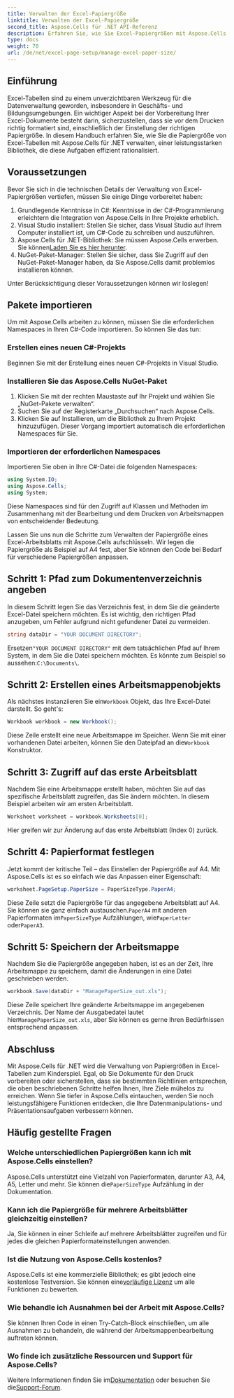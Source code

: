 ```yaml
---
title: Verwalten der Excel-Papiergröße
linktitle: Verwalten der Excel-Papiergröße
second_title: Aspose.Cells für .NET API-Referenz
description: Erfahren Sie, wie Sie Excel-Papiergrößen mit Aspose.Cells für .NET verwalten. Dieses Handbuch bietet Schritt-für-Schritt-Anleitungen und Beispiele für eine nahtlose Integration.
type: docs
weight: 70
url: /de/net/excel-page-setup/manage-excel-paper-size/
---
```

## Einführung

Excel-Tabellen sind zu einem unverzichtbaren Werkzeug für die Datenverwaltung geworden, insbesondere in Geschäfts- und Bildungsumgebungen. Ein wichtiger Aspekt bei der Vorbereitung Ihrer Excel-Dokumente besteht darin, sicherzustellen, dass sie vor dem Drucken richtig formatiert sind, einschließlich der Einstellung der richtigen Papiergröße. In diesem Handbuch erfahren Sie, wie Sie die Papiergröße von Excel-Tabellen mit Aspose.Cells für .NET verwalten, einer leistungsstarken Bibliothek, die diese Aufgaben effizient rationalisiert.

## Voraussetzungen

Bevor Sie sich in die technischen Details der Verwaltung von Excel-Papiergrößen vertiefen, müssen Sie einige Dinge vorbereitet haben:

1. Grundlegende Kenntnisse in C#: Kenntnisse in der C#-Programmierung erleichtern die Integration von Aspose.Cells in Ihre Projekte erheblich.
2. Visual Studio installiert: Stellen Sie sicher, dass Visual Studio auf Ihrem Computer installiert ist, um C#-Code zu schreiben und auszuführen.
3. Aspose.Cells für .NET-Bibliothek: Sie müssen Aspose.Cells erwerben. Sie können[Laden Sie es hier herunter](https://releases.aspose.com/cells/net/).
4. NuGet-Paket-Manager: Stellen Sie sicher, dass Sie Zugriff auf den NuGet-Paket-Manager haben, da Sie Aspose.Cells damit problemlos installieren können.

Unter Berücksichtigung dieser Voraussetzungen können wir loslegen!

## Pakete importieren

Um mit Aspose.Cells arbeiten zu können, müssen Sie die erforderlichen Namespaces in Ihren C#-Code importieren. So können Sie das tun:

### Erstellen eines neuen C#-Projekts

Beginnen Sie mit der Erstellung eines neuen C#-Projekts in Visual Studio.

### Installieren Sie das Aspose.Cells NuGet-Paket

1. Klicken Sie mit der rechten Maustaste auf Ihr Projekt und wählen Sie „NuGet-Pakete verwalten“.
2. Suchen Sie auf der Registerkarte „Durchsuchen“ nach Aspose.Cells.
3. Klicken Sie auf Installieren, um die Bibliothek zu Ihrem Projekt hinzuzufügen. Dieser Vorgang importiert automatisch die erforderlichen Namespaces für Sie.

### Importieren der erforderlichen Namespaces

Importieren Sie oben in Ihre C#-Datei die folgenden Namespaces:

```csharp
using System.IO;
using Aspose.Cells;
using System;
```

Diese Namespaces sind für den Zugriff auf Klassen und Methoden im Zusammenhang mit der Bearbeitung und dem Drucken von Arbeitsmappen von entscheidender Bedeutung.

Lassen Sie uns nun die Schritte zum Verwalten der Papiergröße eines Excel-Arbeitsblatts mit Aspose.Cells aufschlüsseln. Wir legen die Papiergröße als Beispiel auf A4 fest, aber Sie können den Code bei Bedarf für verschiedene Papiergrößen anpassen.

## Schritt 1: Pfad zum Dokumentenverzeichnis angeben

In diesem Schritt legen Sie das Verzeichnis fest, in dem Sie die geänderte Excel-Datei speichern möchten. Es ist wichtig, den richtigen Pfad anzugeben, um Fehler aufgrund nicht gefundener Datei zu vermeiden.

```csharp
string dataDir = "YOUR DOCUMENT DIRECTORY";
```

 Ersetzen`"YOUR DOCUMENT DIRECTORY"` mit dem tatsächlichen Pfad auf Ihrem System, in dem Sie die Datei speichern möchten. Es könnte zum Beispiel so aussehen:`C:\Documents\`.

## Schritt 2: Erstellen eines Arbeitsmappenobjekts

 Als nächstes instanziieren Sie ein`Workbook` Objekt, das Ihre Excel-Datei darstellt. So geht's:

```csharp
Workbook workbook = new Workbook();
```

 Diese Zeile erstellt eine neue Arbeitsmappe im Speicher. Wenn Sie mit einer vorhandenen Datei arbeiten, können Sie den Dateipfad an die`Workbook` Konstruktor.

## Schritt 3: Zugriff auf das erste Arbeitsblatt

Nachdem Sie eine Arbeitsmappe erstellt haben, möchten Sie auf das spezifische Arbeitsblatt zugreifen, das Sie ändern möchten. In diesem Beispiel arbeiten wir am ersten Arbeitsblatt.

```csharp
Worksheet worksheet = workbook.Worksheets[0];
```

Hier greifen wir zur Änderung auf das erste Arbeitsblatt (Index 0) zurück.

## Schritt 4: Papierformat festlegen

Jetzt kommt der kritische Teil – das Einstellen der Papiergröße auf A4. Mit Aspose.Cells ist es so einfach wie das Anpassen einer Eigenschaft:

```csharp
worksheet.PageSetup.PaperSize = PaperSizeType.PaperA4;
```

 Diese Zeile setzt die Papiergröße für das angegebene Arbeitsblatt auf A4. Sie können sie ganz einfach austauschen.`PaperA4` mit anderen Papierformaten im`PaperSizeType` Aufzählungen, wie`PaperLetter` oder`PaperA3`.

## Schritt 5: Speichern der Arbeitsmappe

Nachdem Sie die Papiergröße angegeben haben, ist es an der Zeit, Ihre Arbeitsmappe zu speichern, damit die Änderungen in eine Datei geschrieben werden.

```csharp
workbook.Save(dataDir + "ManagePaperSize_out.xls");
```

 Diese Zeile speichert Ihre geänderte Arbeitsmappe im angegebenen Verzeichnis. Der Name der Ausgabedatei lautet hier`ManagePaperSize_out.xls`, aber Sie können es gerne Ihren Bedürfnissen entsprechend anpassen.

## Abschluss

Mit Aspose.Cells für .NET wird die Verwaltung von Papiergrößen in Excel-Tabellen zum Kinderspiel. Egal, ob Sie Dokumente für den Druck vorbereiten oder sicherstellen, dass sie bestimmten Richtlinien entsprechen, die oben beschriebenen Schritte helfen Ihnen, Ihre Ziele mühelos zu erreichen. Wenn Sie tiefer in Aspose.Cells eintauchen, werden Sie noch leistungsfähigere Funktionen entdecken, die Ihre Datenmanipulations- und Präsentationsaufgaben verbessern können.

## Häufig gestellte Fragen

### Welche unterschiedlichen Papiergrößen kann ich mit Aspose.Cells einstellen?
 Aspose.Cells unterstützt eine Vielzahl von Papierformaten, darunter A3, A4, A5, Letter und mehr. Sie können die`PaperSizeType` Aufzählung in der Dokumentation.

### Kann ich die Papiergröße für mehrere Arbeitsblätter gleichzeitig einstellen?
Ja, Sie können in einer Schleife auf mehrere Arbeitsblätter zugreifen und für jedes die gleichen Papierformateinstellungen anwenden.

### Ist die Nutzung von Aspose.Cells kostenlos?
 Aspose.Cells ist eine kommerzielle Bibliothek; es gibt jedoch eine kostenlose Testversion. Sie können eine[vorläufige Lizenz](https://purchase.aspose.com/temporary-license/) um alle Funktionen zu bewerten.

### Wie behandle ich Ausnahmen bei der Arbeit mit Aspose.Cells?
Sie können Ihren Code in einen Try-Catch-Block einschließen, um alle Ausnahmen zu behandeln, die während der Arbeitsmappenbearbeitung auftreten können.

### Wo finde ich zusätzliche Ressourcen und Support für Aspose.Cells?
 Weitere Informationen finden Sie im[Dokumentation](https://reference.aspose.com/cells/net/) oder besuchen Sie die[Support-Forum](https://forum.aspose.com/c/cells/9).